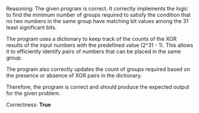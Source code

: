 Reasoning: 
The given program is correct. It correctly implements the logic to find the minimum number of groups required to satisfy the condition that no two numbers in the same group have matching bit values among the 31 least significant bits.

The program uses a dictionary to keep track of the counts of the XOR results of the input numbers with the predefined value (2^31 - 1). This allows it to efficiently identify pairs of numbers that can be placed in the same group.

The program also correctly updates the count of groups required based on the presence or absence of XOR pairs in the dictionary.

Therefore, the program is correct and should produce the expected output for the given problem.

Correctness: **True**